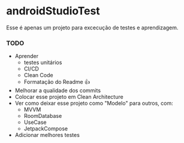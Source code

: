 # androidStudioTest

Esse é apenas um projeto para excecução de testes e aprendizagem.

### TODO

* Aprender<br>
  * testes unitários
  * CI/CD
  * Clean Code
  * Formatação do Readme 👍
* Melhorar a qualidade dos commits
* Colocar esse projeto em Clean Architecture
* Ver como deixar esse projeto como "Modelo" para outros, com:
  * MVVM
  * RoomDatabase
  * UseCase
  * JetpackCompose
* Adicionar melhores testes
